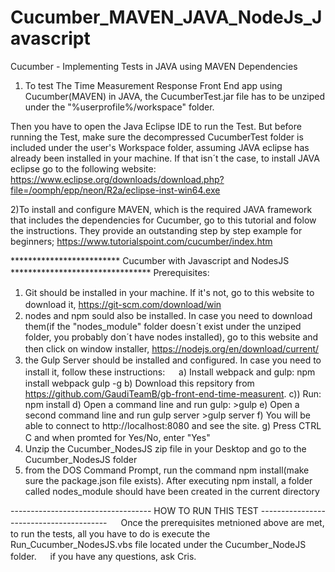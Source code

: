 # Cucumber_MAVEN_JAVA_NodeJs_Javascript

Cucumber - Implementing Tests in JAVA using MAVEN Dependencies

1) To  test The Time Measurement Response Front End app using Cucumber(MAVEN) in JAVA, the CucumberTest.jar file has to be unziped under the "%userprofile%/workspace" folder. 

Then you have to open the Java Eclipse IDE to run the Test. But before running the Test, make sure the decompressed CucumberTest folder is included under the user's Workspace folder, assuming JAVA eclipse has already been installed in your machine. If that isn´t the case, to install JAVA eclipse go to the following website: https://www.eclipse.org/downloads/download.php?file=/oomph/epp/neon/R2a/eclipse-inst-win64.exe

2)To install and configure MAVEN, which is the required JAVA framework that includes the dependencies for Cucumber, go to this tutorial and folow the instructions. They provide an outstanding step by step example for beginners; https://www.tutorialspoint.com/cucumber/index.htm

*************************  Cucumber with Javascript and NodesJS ********************************
Prerequisites:
　
1) Git should be installed in your machine. If it's not, go to this website to download it, https://git-scm.com/download/win
　
2) nodes and npm sould also be installed. In case you need to download them(if the "nodes_module" folder doesn´t exist under the unziped folder, you probably don´t have nodes installed), go to this website and then click on window installer, https://nodejs.org/en/download/current/
　
3) the Gulp Server should be installed and configured. In case you need to install it, follow these instructions:
　
   a) Install webpack and gulp: npm install webpack gulp -g 
      b) Download this repsitory from https://github.com/GaudiTeamB/gb-front-end-time-measurent.
      c)) Run: npm install 
      d) Open a command line and run gulp: >gulp 
      e) Open a second command line and run gulp server >gulp server 
      f) You will be able to connect to http://localhost:8080 and see the site.
      g) Press CTRL C and when promted for Yes/No, enter "Yes"
　
 4) Unzip the Cucumber_NodesJS zip file in your Desktop and go to the Cucumber_NodesJS folder
 5) from the DOS Command Prompt, run the command npm install(make sure the package.json file exists). After executing npm install, a folder called nodes_module
   should have been created in the current directory
 
----------------------------------- HOW TO RUN THIS TEST ----------------------------------------
　
Once the prerequisites metnioned above are met, to run the tests, all you have to do is execute the Run_Cucumber_NodesJS.vbs file located under the Cucumber_NodeJS folder.
　
if you have any questions, ask Cris.

